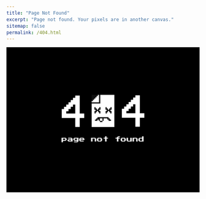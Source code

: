 ```yaml
---
title: "Page Not Found"
excerpt: "Page not found. Your pixels are in another canvas."
sitemap: false
permalink: /404.html
---
```


<!-- ![](https://i.stack.imgur.com/6M513.png) -->
![](/assets/images/404/404pagenotfound.png)